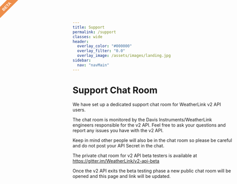 ```yaml
---
title: Support
permalink: /support
classes: wide
header:
  overlay_color: "#000000"
  overlay_filter: "0.0"
  overlay_image: /assets/images/landing.jpg
sidebar:
  nav: "navMain"
---
```


# Support Chat Room

We have set up a dedicated support chat room for WeatherLink v2 API users.

The chat room is monitored by the Davis Instruments/WeatherLink engineers responsible for the v2 API. Feel free to ask your questions and report any issues you have with the v2 API.

Keep in mind other people will also be in the chat room so please be careful and do not post your API Secret in the chat.

The private chat room for v2 API beta testers is available at <a href="https://gitter.im/WeatherLink/v2-api-beta">https://gitter.im/WeatherLink/v2-api-beta</a>

Once the v2 API exits the beta testing phase a new public chat room will be opened and this page and link will be updated.

<style>
  body:after{
  content: "beta";
  position: fixed;
  width: 80px;
  height: 25px;
  background: #EE8E4A;
  top: 7px;
  left: -20px;
  text-align: center;
  font-size: 13px;
  font-family: sans-serif;
  text-transform: uppercase;
  font-weight: bold;
  color: #fff;
  line-height: 27px;
  -ms-transform:rotate(-45deg);
  -webkit-transform:rotate(-45deg);
  transform:rotate(-45deg);
}
</style>
